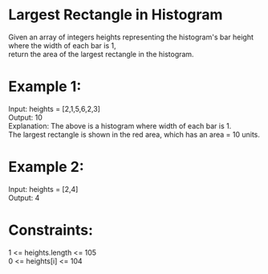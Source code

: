 # Largest Rectangle in Histogram

Given an array of integers heights representing the histogram's bar height where the width of each bar is 1,  
return the area of the largest rectangle in the histogram.

# Example 1:
Input: heights = [2,1,5,6,2,3]  
Output: 10  
Explanation: The above is a histogram where width of each bar is 1.  
The largest rectangle is shown in the red area, which has an area = 10 units.  

# Example 2:
Input: heights = [2,4]  
Output: 4  
 
# Constraints:
1 <= heights.length <= 105  
0 <= heights[i] <= 104 